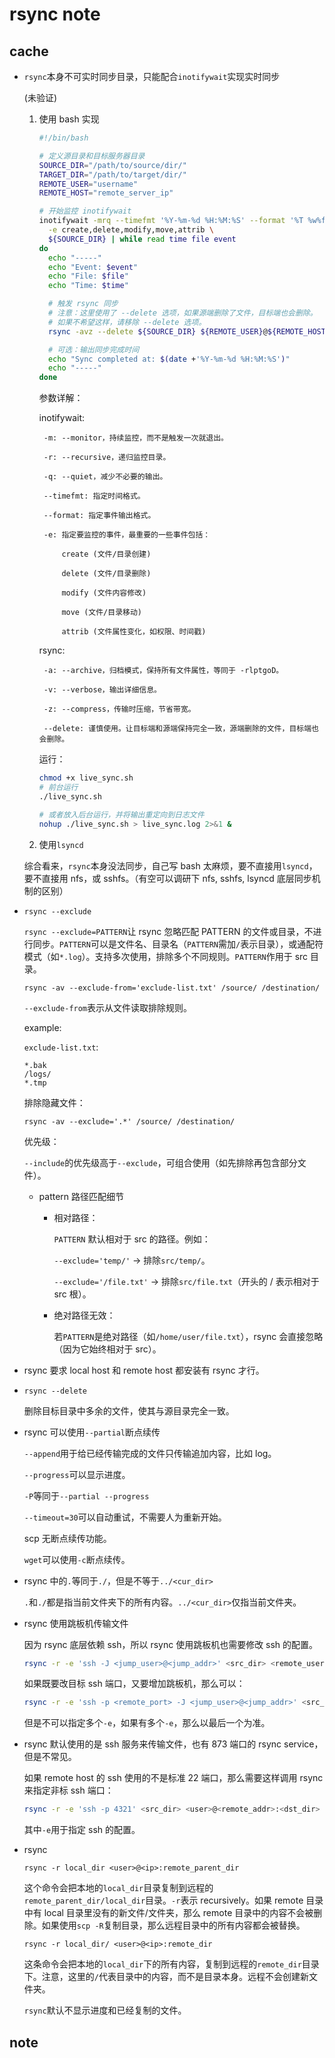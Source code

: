 # rsync note

## cache

* `rsync`本身不可实时同步目录，只能配合`inotifywait`实现实时同步

    (未验证)

    1. 使用 bash 实现

        ```bash
        #!/bin/bash

        # 定义源目录和目标服务器目录
        SOURCE_DIR="/path/to/source/dir/"
        TARGET_DIR="/path/to/target/dir/"
        REMOTE_USER="username"
        REMOTE_HOST="remote_server_ip"

        # 开始监控 inotifywait
        inotifywait -mrq --timefmt '%Y-%m-%d %H:%M:%S' --format '%T %w%f %e' \
          -e create,delete,modify,move,attrib \
          ${SOURCE_DIR} | while read time file event
        do
          echo "-----"
          echo "Event: $event"
          echo "File: $file"
          echo "Time: $time"

          # 触发 rsync 同步
          # 注意：这里使用了 --delete 选项，如果源端删除了文件，目标端也会删除。
          # 如果不希望这样，请移除 --delete 选项。
          rsync -avz --delete ${SOURCE_DIR} ${REMOTE_USER}@${REMOTE_HOST}:${TARGET_DIR}

          # 可选：输出同步完成时间
          echo "Sync completed at: $(date +'%Y-%m-%d %H:%M:%S')"
          echo "-----"
        done
        ```

        参数详解：

        inotifywait:

            -m: --monitor，持续监控，而不是触发一次就退出。

            -r: --recursive，递归监控目录。

            -q: --quiet，减少不必要的输出。

            --timefmt: 指定时间格式。

            --format: 指定事件输出格式。

            -e: 指定要监控的事件，最重要的一些事件包括：

                create (文件/目录创建)

                delete (文件/目录删除)

                modify (文件内容修改)

                move (文件/目录移动)

                attrib (文件属性变化，如权限、时间戳)

        rsync:

            -a: --archive，归档模式，保持所有文件属性，等同于 -rlptgoD。

            -v: --verbose，输出详细信息。

            -z: --compress，传输时压缩，节省带宽。

            --delete: 谨慎使用。让目标端和源端保持完全一致，源端删除的文件，目标端也会删除。

        运行：

        ```bash
        chmod +x live_sync.sh
        # 前台运行
        ./live_sync.sh

        # 或者放入后台运行，并将输出重定向到日志文件
        nohup ./live_sync.sh > live_sync.log 2>&1 &
        ```

    2. 使用`lsyncd`

    综合看来，`rsync`本身没法同步，自己写 bash 太麻烦，要不直接用`lsyncd`，要不直接用 nfs，或 sshfs。（有空可以调研下 nfs, sshfs, lsyncd 底层同步机制的区别）

* `rsync --exclude`

    `rsync --exclude=PATTERN`让 rsync 忽略匹配 PATTERN 的文件或目录，不进行同步。`PATTERN`可以是文件名、目录名（`PATTERN`需加`/`表示目录），或通配符模式（如`*.log`）。支持多次使用，排除多个不同规则。`PATTERN`作用于 src 目录。

    `rsync -av --exclude-from='exclude-list.txt' /source/ /destination/`

    `--exclude-from`表示从文件读取排除规则。

    example:

    `exclude-list.txt`:

    ```
    *.bak
    /logs/
    *.tmp
    ```

    排除隐藏文件：

    `rsync -av --exclude='.*' /source/ /destination/`

    优先级：

    `--include`的优先级高于`--exclude`，可组合使用（如先排除再包含部分文件）。

    * pattern 路径匹配细节

        * 相对路径：

            `PATTERN` 默认相对于 src 的路径。例如：

            `--exclude='temp/'` -> 排除`src/temp/`。

            `--exclude='/file.txt'` -> 排除`src/file.txt`（开头的 / 表示相对于 src 根）。

        * 绝对路径无效：

            若`PATTERN`是绝对路径（如`/home/user/file.txt`），rsync 会直接忽略（因为它始终相对于 src）。

* rsync 要求 local host 和 remote host 都安装有 rsync 才行。

* `rsync --delete`

    删除目标目录中多余的文件，使其与源目录完全一致。

* rsync 可以使用`--partial`断点续传

    `--append`用于给已经传输完成的文件只传输追加内容，比如 log。

    `--progress`可以显示进度。

    `-P`等同于`--partial --progress`

    `--timeout=30`可以自动重试，不需要人为重新开始。

    scp 无断点续传功能。

    `wget`可以使用`-c`断点续传。

* rsync 中的`.`等同于`./`，但是不等于`../<cur_dir>`

    `.`和`./`都是指当前文件夹下的所有内容。`../<cur_dir>`仅指当前文件夹。

* rsync 使用跳板机传输文件

    因为 rsync 底层依赖 ssh，所以 rsync 使用跳板机也需要修改 ssh 的配置。

    ```bash
    rsync -r -e 'ssh -J <jump_user>@<jump_addr>' <src_dir> <remote_user>@<remote_addr>:<dst_dir>
    ```

    如果既要改目标 ssh 端口，又要增加跳板机，那么可以：

    ```bash
    rsync -r -e 'ssh -p <remote_port> -J <jump_user>@<jump_addr>' <src_dir> <remote_user>@<remote_addr>:<dst_dir>
    ```

    但是不可以指定多个`-e`，如果有多个`-e`，那么以最后一个为准。

* rsync 默认使用的是 ssh 服务来传输文件，也有 873 端口的 rsync service，但是不常见。

    如果 remote host 的 ssh 使用的不是标准 22 端口，那么需要这样调用 rsync 来指定非标 ssh 端口：

    ```bash
    rsync -r -e 'ssh -p 4321' <src_dir> <user>@<remote_addr>:<dst_dir>
    ```

    其中`-e`用于指定 ssh 的配置。

* rsync

    `rsync -r local_dir <user>@<ip>:remote_parent_dir`

    这个命令会把本地的`local_dir`目录复制到远程的`remote_parent_dir/local_dir`目录。`-r`表示 recursively。如果 remote 目录中有 local 目录里没有的新文件/文件夹，那么 remote 目录中的内容不会被删除。如果使用`scp -R`复制目录，那么远程目录中的所有内容都会被替换。

    `rsync -r local_dir/ <user>@<ip>:remote_dir`

    这条命令会把本地的`local_dir`下的所有内容，复制到远程的`remote_dir`目录下。注意，这里的`/`代表目录中的内容，而不是目录本身。远程不会创建新文件夹。

    `rsync`默认不显示进度和已经复制的文件。

## note